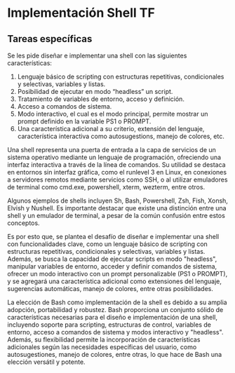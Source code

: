 # Implementación Shell TF 
## Tareas específicas
Se les pide diseñar e implementar una shell con las siguientes características:
1. Lenguaje básico de scripting con estructuras repetitivas, condicionales y selectivas, variables y
listas.
2. Posibilidad de ejecutar en modo “headless” un script.
3. Tratamiento de variables de entorno, acceso y definición.
4. Acceso a comandos de sistema.
5. Modo interactivo, el cual es el modo principal, permite mostrar un prompt definido en la
variable PS1 o PROMPT.
6. Una característica adicional a su criterio, extensión del lenguaje, característica interactiva
como autosugestions, manejo de colores, etc.


Una shell representa una puerta de entrada a la capa de servicios de un sistema operativo mediante un lenguaje de programación, ofreciendo una interfaz interactiva a través de la línea de comandos. Su utilidad se destaca en entornos sin interfaz gráfica, como el runlevel 3 en Linux, en conexiones a servidores remotos mediante servicios como SSH, o al utilizar emuladores de terminal como cmd.exe, powershell, xterm, wezterm, entre otros. 

Algunos ejemplos de shells incluyen Sh, Bash, Powershell, Zsh, Fish, Xonsh, Elvish y Nushell. Es importante destacar que existe una distinción entre una shell y un emulador de terminal, a pesar de la común confusión entre estos conceptos.

Es por esto que, se plantea el desafío de diseñar e implementar una shell con funcionalidades clave, como un lenguaje básico de scripting con estructuras repetitivas, condicionales y selectivas, variables y listas. Además, se busca la capacidad de ejecutar scripts en modo "headless", manipular variables de entorno, acceder y definir comandos de sistema, ofrecer un modo interactivo con un prompt personalizable (PS1 o PROMPT), y se agregará una característica adicional como extensiones del lenguaje, sugerencias automáticas, manejo de colores, entre otras posibilidades.

La elección de Bash como implementación de la shell es debido a su amplia adopción, portabilidad y robustez. Bash proporciona un conjunto sólido de características necesarias para el diseño e implementación de una shell, incluyendo soporte para scripting, estructuras de control, variables de entorno, acceso a comandos de sistema y modos interactivo y "headless". Además, su flexibilidad permite la incorporación de características adicionales según las necesidades específicas del usuario, como autosugestiones, manejo de colores, entre otras, lo que hace de Bash una elección versátil y potente.

